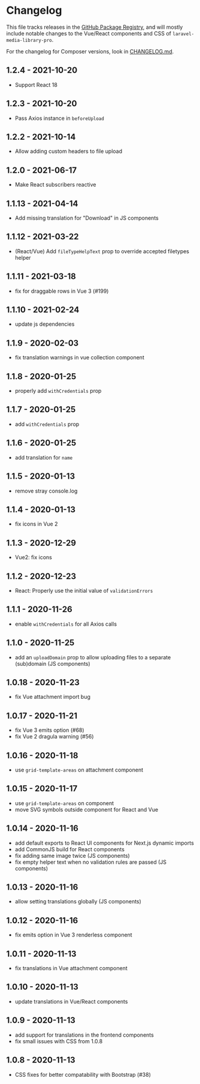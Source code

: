 # Changelog

This file tracks releases in the [GitHub Package Registry](https://github.com/orgs/spatie/packages?repo_name=laravel-medialibrary-pro), and will mostly include notable changes to the Vue/React components and CSS of `laravel-media-library-pro`.

For the changelog for Composer versions, look in [CHANGELOG.md](./CHANGELOG.md).

## 1.2.4 - 2021-10-20

- Support React 18

## 1.2.3 - 2021-10-20

- Pass Axios instance in `beforeUpload`

## 1.2.2 - 2021-10-14

- Allow adding custom headers to file upload

## 1.2.0 - 2021-06-17

- Make React subscribers reactive

## 1.1.13 - 2021-04-14

- Add missing translation for "Download" in JS components

## 1.1.12 - 2021-03-22

- (React/Vue) Add `fileTypeHelpText` prop to override accepted filetypes helper

## 1.1.11 - 2021-03-18

- fix for draggable rows in Vue 3 (#199)

## 1.1.10 - 2021-02-24

- update js dependencies

## 1.1.9 - 2020-02-03

- fix translation warnings in vue collection component

## 1.1.8 - 2020-01-25

- properly add `withCredentials` prop

## 1.1.7 - 2020-01-25

- add `withCredentials` prop

## 1.1.6 - 2020-01-25

- add translation for `name`

## 1.1.5 - 2020-01-13

- remove stray console.log

## 1.1.4 - 2020-01-13

- fix icons in Vue 2

## 1.1.3 - 2020-12-29

- Vue2: fix icons

## 1.1.2 - 2020-12-23

- React: Properly use the initial value of `validationErrors`

## 1.1.1 - 2020-11-26

- enable `withCredentials` for all Axios calls

## 1.1.0 - 2020-11-25

- add an `uploadDomain` prop to allow uploading files to a separate (sub)domain (JS components)

## 1.0.18 - 2020-11-23

- fix Vue attachment import bug

## 1.0.17 - 2020-11-21

- fix Vue 3 emits option (#68)
- fix Vue 2 dragula warning (#56)

## 1.0.16 - 2020-11-18

- use `grid-template-areas` on attachment component

## 1.0.15 - 2020-11-17

- use `grid-template-areas` on component
- move SVG symbols outside component for React and Vue

## 1.0.14 - 2020-11-16

- add default exports to React UI components for Next.js dynamic imports
- add CommonJS build for React components
- fix adding same image twice (JS components)
- fix empty helper text when no validation rules are passed (JS components)

## 1.0.13 - 2020-11-16

- allow setting translations globally (JS components)

## 1.0.12 - 2020-11-16

- fix emits option in Vue 3 renderless component

## 1.0.11 - 2020-11-13

- fix translations in Vue attachment component

## 1.0.10 - 2020-11-13

- update translations in Vue/React components

## 1.0.9 - 2020-11-13

- add support for translations in the frontend components
- fix small issues with CSS from 1.0.8

## 1.0.8 - 2020-11-13

- CSS fixes for better compatability with Bootstrap (#38)
